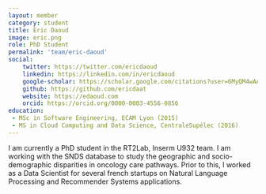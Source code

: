 ```yaml
---
layout: member
category: student
title: Eric Daoud
image: eric.png
role: PhD Student
permalink: 'team/eric-daoud'
social:
    twitter: https://twitter.com/ericdaoud
    linkedin: https://linkedin.com/in/ericdaoud
    google-scholar: https://scholar.google.com/citations?user=6MyQM4wAAAAJ&hl=en
    github: https://github.com/ericdaat
    website: https://edaoud.com
    orcid: https://orcid.org/0000-0003-4556-0856
education:
 - MSc in Software Engineering, ECAM Lyon (2015)
 - MS in Cloud Computing and Data Science, CentraleSupélec (2016)
---
```


I am currently a PhD student in the RT2Lab, Inserm U932 team. I am working with the SNDS database to study the geographic and socio-demographic disparities in oncology care pathways. Prior to this, I worked as a Data Scientist for several french startups on Natural Language Processing and Recommender Systems applications.

